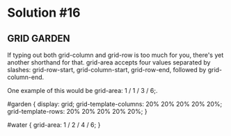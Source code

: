 
# Solution #16

## GRID GARDEN

If typing out both grid-column and grid-row is too much for you, there's yet another shorthand for that. grid-area accepts four values separated by slashes: grid-row-start, grid-column-start, grid-row-end, followed by grid-column-end.

One example of this would be grid-area: 1 / 1 / 3 / 6;.

#garden {
    display: grid;
    grid-template-columns: 20% 20% 20% 20% 20%;
    grid-template-rows: 20% 20% 20% 20% 20%;
}

#water {
    grid-area: 1 / 2 / 4 / 6;
}